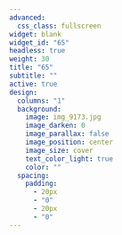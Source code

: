 ```yaml
---
advanced:
  css_class: fullscreen
widget: blank
widget_id: "65"
headless: true
weight: 30
title: "65"
subtitle: ""
active: true
design:
  columns: "1"
  background:
    image: img_9173.jpg
    image_darken: 0
    image_parallax: false
    image_position: center
    image_size: cover
    text_color_light: true
    color: ""
  spacing:
    padding:
      - 20px
      - "0"
      - 20px
      - "0"
---
```

